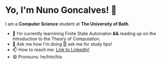 # Yo, I'm Nuno Goncalves! 👋 

I am a **Computer Science** student at **The University of Bath**.

- 🌱 I’m currently learnining Finite State Automaton **&&** reading up on the Introduction to the Theory of Computation.
- 💬 Ask me how I'm doing **||** ask me for study tips!
- 📫 How to reach me: [Link to LinkedIn!](https://www.linkedin.com/in/goncalves-925b18162/)
- 😄 Pronouns: he/him/his
